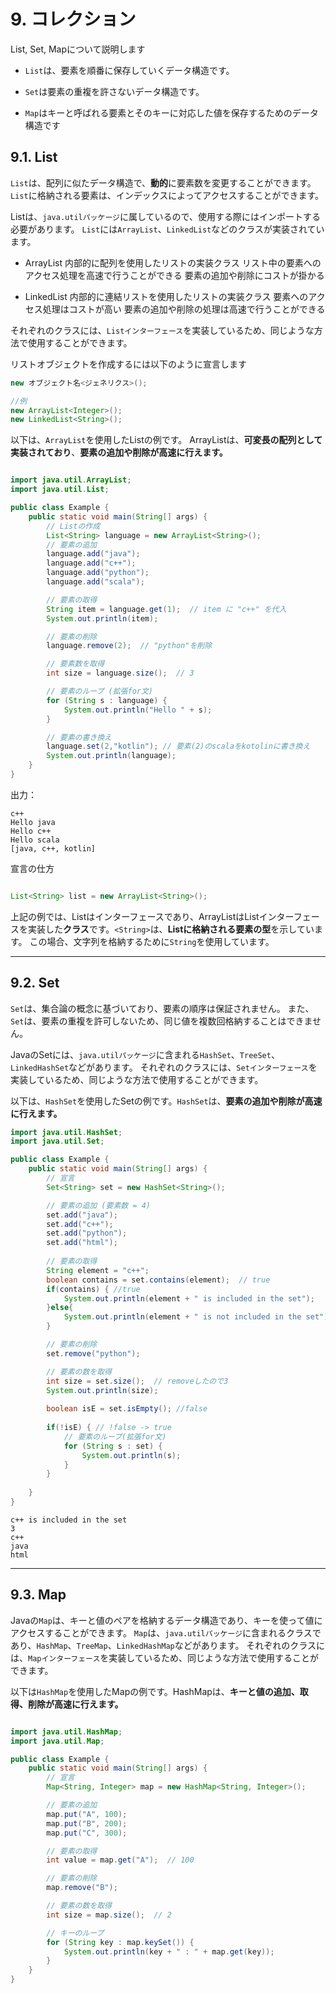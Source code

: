 # 9. コレクション

List, Set, Mapについて説明します

+ `List`は、要素を順番に保存していくデータ構造です。

+ `Set`は要素の重複を許さないデータ構造です。

+ `Map`はキーと呼ばれる要素とそのキーに対応した値を保存するためのデータ構造です

## 9.1. List

`List`は、配列に似たデータ構造で、**動的**に要素数を変更することができます。
`List`に格納される要素は、インデックスによってアクセスすることができます。

Listは、`java.utilパッケージ`に属しているので、使用する際にはインポートする必要があります。
``List``には`ArrayList`、`LinkedList`などのクラスが実装されています。

+ ArrayList
    内部的に配列を使用したリストの実装クラス
    リスト中の要素へのアクセス処理を高速で行うことができる
    要素の追加や削除にコストが掛かる

+ LinkedList
    内部的に連結リストを使用したリストの実装クラス
    要素へのアクセス処理はコストが高い
    要素の追加や削除の処理は高速で行うことができる

それぞれのクラスには、`Listインターフェース`を実装しているため、同じような方法で使用することができます。

リストオブジェクトを作成するには以下のように宣言します

~~~java
new オブジェクト名<ジェネリクス>();

//例
new ArrayList<Integer>();
new LinkedList<String>();
~~~

以下は、`ArrayList`を使用したListの例です。
ArrayListは、**可変長の配列として実装されており**、**要素の追加や削除が高速に行えます。**

~~~java

import java.util.ArrayList;
import java.util.List;

public class Example {
    public static void main(String[] args) {
        // Listの作成
        List<String> language = new ArrayList<String>();
        // 要素の追加
        language.add("java");
        language.add("c++");
        language.add("python");
        language.add("scala");

        // 要素の取得
        String item = language.get(1);  // item に "c++" を代入
        System.out.println(item);   

        // 要素の削除
        language.remove(2);  // "python"を削除

        // 要素数を取得
        int size = language.size();  // 3

        // 要素のループ (拡張for文)
        for (String s : language) {
            System.out.println("Hello " + s);
        }

        // 要素の書き換え
        language.set(2,"kotlin"); // 要素(2)のscalaをkotolinに書き換え
        System.out.println(language);
    }
}

~~~

出力：

~~~text
c++
Hello java
Hello c++
Hello scala
[java, c++, kotlin]

~~~

宣言の仕方

~~~java

List<String> list = new ArrayList<String>();
~~~

上記の例では、Listはインターフェースであり、ArrayListはListインターフェースを実装した**クラス**です。`<String>`は、**Listに格納される要素の型**を示しています。
この場合、文字列を格納するために`String`を使用しています。

---

## 9.2. Set

`Set`は、集合論の概念に基づいており、要素の順序は保証されません。
また、`Set`は、要素の重複を許可しないため、同じ値を複数回格納することはできません。

JavaのSetには、`java.utilパッケージ`に含まれる`HashSet`、`TreeSet`、`LinkedHashSet`などがあります。
それぞれのクラスには、`Setインターフェース`を実装しているため、同じような方法で使用することができます。

以下は、`HashSet`を使用したSetの例です。`HashSet`は、**要素の追加や削除が高速に行えます。**

~~~java
import java.util.HashSet;
import java.util.Set;

public class Example {
    public static void main(String[] args) {
        // 宣言
        Set<String> set = new HashSet<String>();

        // 要素の追加 (要素数 = 4)
        set.add("java");
        set.add("c++");
        set.add("python");
        set.add("html");
        
        // 要素の取得
        String element = "c++";
        boolean contains = set.contains(element);  // true
        if(contains) { //true
            System.out.println(element + " is included in the set");
        }else{
            System.out.println(element + " is not included in the set");
        }

        // 要素の削除
        set.remove("python");

        // 要素の数を取得
        int size = set.size();  // removeしたので3
        System.out.println(size);
        
        boolean isE = set.isEmpty(); //false
        
        if(!isE) { // !false -> true
            // 要素のループ(拡張for文)
            for (String s : set) {
                System.out.println(s);
            }
        }
        
    }
}

~~~

~~~text
c++ is included in the set
3
c++
java
html

~~~

---

## 9.3. Map

Javaの`Map`は、キーと値のペアを格納するデータ構造であり、キーを使って値にアクセスすることができます。
`Map`は、`java.utilパッケージ`に含まれるクラスであり、`HashMap`、`TreeMap`、`LinkedHashMap`などがあります。
それぞれのクラスには、`Mapインターフェース`を実装しているため、同じような方法で使用することができます。

以下は`HashMap`を使用したMapの例です。HashMapは、**キーと値の追加、取得、削除が高速に行えます。**

~~~java

import java.util.HashMap;
import java.util.Map;

public class Example {
    public static void main(String[] args) {
        // 宣言
        Map<String, Integer> map = new HashMap<String, Integer>();

        // 要素の追加
        map.put("A", 100);
        map.put("B", 200);
        map.put("C", 300);

        // 要素の取得
        int value = map.get("A");  // 100

        // 要素の削除
        map.remove("B");

        // 要素の数を取得
        int size = map.size();  // 2

        // キーのループ
        for (String key : map.keySet()) {
            System.out.println(key + " : " + map.get(key));
        }
    }
}

~~~
